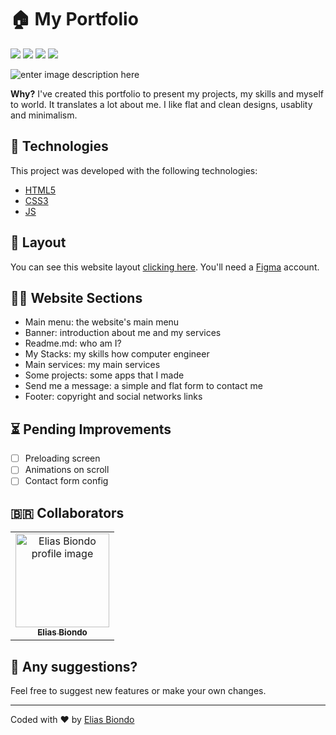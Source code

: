 

# :house: My Portfolio
![](https://img.shields.io/github/followers/eliasbiondo?style=social) ![](https://img.shields.io/github/stars/eliasbiondo?style=social) ![](https://img.shields.io/github/languages/code-size/eliasbiondo/my-portfolio?style=social) ![](https://img.shields.io/github/languages/count/eliasbiondo/my-portfolio?style=social)

![enter image description here](https://i.imgur.com/9zjGO20.png)

**Why?** I've created this portfolio to present my projects, my skills and myself to world. It translates a lot about me. I like flat and clean designs, usablity and minimalism.

## :rocket: Technologies
This project was developed with the following technologies:

 - [HTML5](https://html5.org/)
 - [CSS3](https://www.w3.org/Style/CSS/Overview.en.html)
 - [JS](https://developer.mozilla.org/en-US/docs/Web/JavaScript)
## :pushpin: Layout
You can see this website layout [clicking here](https://www.figma.com/file/53b6GNkeBVOxwr1WlxYitx/My-Portfolio-eliasbiondo?node-id=0%3A1). You'll need a [Figma](https://www.figma.com/) account.

## 🕵‍♂ Website Sections

 - Main menu: the website's main menu
 - Banner: introduction about me and my services
 - Readme.md: who am I?
 - My Stacks: my skills how computer engineer
 - Main services: my main services
 - Some projects: some apps that I made
 - Send me a message: a simple and flat form to contact me
 - Footer: copyright and social networks links

## ⏳ Pending Improvements

 - [ ] Preloading screen
 - [ ] Animations on scroll
 - [ ] Contact form config

## 🇧🇷 Collaborators 
<table>
  <tr>
    <td align="center">
      <a href="https://github.com/eliasbiondo">
        <img src="https://avatars3.githubusercontent.com/u/64558682?v=4" width="150px;" alt="Elias Biondo profile image"/><br>
        <sub>
          <b>Elias Biondo</b>
        </sub>
      </a>
    </td>
  </tr>
</table>

## 💬 Any suggestions?
Feel free to suggest new features or make your own changes.

___
Coded with :heart: by [Elias Biondo](https://github.com/eliasbiondo)
